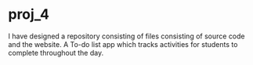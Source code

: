 # proj_4
I have designed a  repository consisting of files consisting of  source code and the website.
A To-do list app which tracks activities for students to complete throughout the day.
